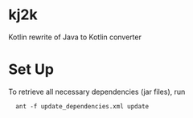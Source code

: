 kj2k
====

Kotlin rewrite of Java to Kotlin converter

Set Up
=========

To retrieve all necessary dependencies (jar files), run

```
  ant -f update_dependencies.xml update
```